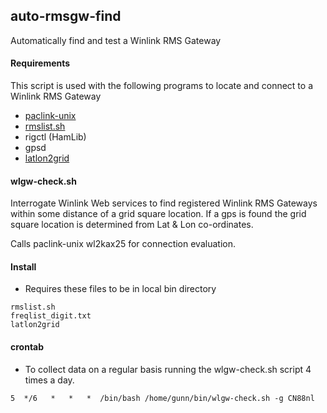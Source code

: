 ## auto-rmsgw-find
Automatically find and test  a Winlink RMS Gateway

#### Requirements

This script is used with the following programs to locate and connect to a Winlink RMS Gateway

* [paclink-unix](https://github.com/nwdigitalradio/paclink-unix)
* [rmslist.sh](https://github.com/nwdigitalradio/n7nix/blob/master/bin/rmslist.sh)
* rigctl (HamLib)
* gpsd
* [latlon2grid](https://github.com/n7nix/auto-rmsgw-find/tree/master/gridsq)

#### wlgw-check.sh

Interrogate Winlink Web services to find registered Winlink RMS Gateways within some distance of a grid square location.
If a gps is found the grid square location is determined from Lat & Lon co-ordinates.

Calls paclink-unix wl2kax25 for connection evaluation.

#### Install
* Requires these files to be in local bin directory
```
rmslist.sh
freqlist_digit.txt
latlon2grid
```

#### crontab

* To collect data on a regular basis running the wlgw-check.sh script 4 times a day.

```
5  */6   *   *   *  /bin/bash /home/gunn/bin/wlgw-check.sh -g CN88nl
```
